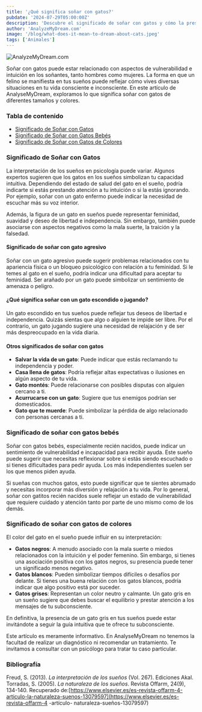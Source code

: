 ```yaml
---
title: '¿Qué significa soñar con gatos?'
pubdate: '2024-07-29T05:00:00Z'
description: 'Descubre el significado de soñar con gatos y cómo la presencia de estos felinos en tus sueños puede reflejar aspectos de tu vida emocional e intuición.'
author: 'AnalyzeMyDream.com'
image: '/blog/what-does-it-mean-to-dream-about-cats.jpeg'
tags: ['Animales']
---
```


![AnalyzeMyDream.com](/blog/what-does-it-mean-to-dream-about-cats.jpeg)

Soñar con gatos puede estar relacionado con aspectos de vulnerabilidad e intuición en los soñantes, tanto hombres como mujeres. La forma en que un felino se manifiesta en tus sueños puede reflejar cómo vives diversas situaciones en tu vida consciente e inconsciente. En este artículo de AnalyseMyDream, exploramos lo que significa soñar con gatos de diferentes tamaños y colores.

### Tabla de contenido

- [Significado de Soñar con Gatos](#significado-de-soñar-con-gatos)
- [Significado de Soñar con Gatos Bebés](#significado-de-soñar-con-gatos-bebes)
- [Significado de Soñar con Gatos de Colores](#significado-de-soñar-con-gatos-de-colores)

### Significado de Soñar con Gatos

La interpretación de los sueños en psicología puede variar. Algunos expertos sugieren que los gatos en los sueños simbolizan tu capacidad intuitiva. Dependiendo del estado de salud del gato en el sueño, podría indicarte si estás prestando atención a tu intuición o si la estás ignorando. Por ejemplo, soñar con un gato enfermo puede indicar la necesidad de escuchar más su voz interior.

Además, la figura de un gato en sueños puede representar feminidad, suavidad y deseo de libertad e independencia. Sin embargo, también puede asociarse con aspectos negativos como la mala suerte, la traición y la falsedad.

#### Significado de soñar con gato agresivo

Soñar con un gato agresivo puede sugerir problemas relacionados con tu apariencia física o un bloqueo psicológico con relación a tu feminidad. Si le temes al gato en el sueño, podría indicar una dificultad para aceptar tu feminidad. Ser arañado por un gato puede simbolizar un sentimiento de amenaza o peligro.

#### ¿Qué significa soñar con un gato escondido o jugando?

Un gato escondido en tus sueños puede reflejar tus deseos de libertad e independencia. Quizás sientas que algo o alguien te impide ser libre. Por el contrario, un gato jugando sugiere una necesidad de relajación y de ser más despreocupado en la vida diaria.

#### Otros significados de soñar con gatos

- **Salvar la vida de un gato**: Puede indicar que estás reclamando tu independencia y poder.
- **Casa llena de gatos**: Podría reflejar altas expectativas o ilusiones en algún aspecto de tu vida.
- **Gato montés**: Puede relacionarse con posibles disputas con alguien cercano a ti.
- **Acurrucarse con un gato**: Sugiere que tus enemigos podrían ser domesticados.
- **Gato que te muerde**: Puede simbolizar la pérdida de algo relacionado con personas cercanas a ti.

### Significado de soñar con gatos bebés

Soñar con gatos bebés, especialmente recién nacidos, puede indicar un sentimiento de vulnerabilidad e incapacidad para recibir ayuda. Este sueño puede sugerir que necesitas reflexionar sobre si estás siendo escuchado o si tienes dificultades para pedir ayuda. Los más independientes suelen ser los que menos piden ayuda.

Si sueñas con muchos gatos, esto puede significar que te sientes abrumado y necesitas incorporar más diversión y relajación a tu vida. Por lo general, soñar con gatitos recién nacidos suele reflejar un estado de vulnerabilidad que requiere cuidado y atención tanto por parte de uno mismo como de los demás.

### Significado de soñar con gatos de colores

El color del gato en el sueño puede influir en su interpretación:

- **Gatos negros**: A menudo asociado con la mala suerte o miedos relacionados con la intuición y el poder femenino. Sin embargo, si tienes una asociación positiva con los gatos negros, su presencia puede tener un significado menos negativo.
- **Gatos blancos**: Pueden simbolizar tiempos difíciles o desafíos por delante. Si tienes una buena relación con los gatos blancos, podría indicar que algo positivo está por suceder.
- **Gatos grises**: Representan un color neutro y calmante. Un gato gris en un sueño sugiere que debes buscar el equilibrio y prestar atención a los mensajes de tu subconsciente.

En definitiva, la presencia de un gato gris en tus sueños puede estar invitándote a seguir la guía intuitiva que te ofrece tu subconsciente.

Este artículo es meramente informativo. En AnalyseMyDream no tenemos la facultad de realizar un diagnóstico ni recomendar un tratamiento. Te invitamos a consultar con un psicólogo para tratar tu caso particular.

### Bibliografía

Freud, S. (2013). *La interpretación de los sueños* (Vol. 267). Ediciones Akal. 
Torradas, S. (2005). *La naturaleza de los sueños*. Revista Offarm, 24(9), 134-140. Recuperado de:[https://www.elsevier.es/es-revista-offarm-4-articulo-la-naturaleza-suenos-13079597](https://www.elsevier.es/es-revista-offarm-4 -artículo- naturaleza-sueños-13079597)